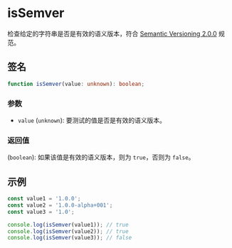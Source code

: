# isSemver

检查给定的字符串是否是有效的语义版本，符合 [Semantic Versioning 2.0.0](https://semver.org/) 规范。

## 签名

```typescript
function isSemver(value: unknown): boolean;
```

### 参数

- `value` (`unknown`): 要测试的值是否是有效的语义版本。

### 返回值

(`boolean`): 如果该值是有效的语义版本，则为 `true`，否则为 `false`。

## 示例

```typescript
const value1 = '1.0.0';
const value2 = '1.0.0-alpha+001';
const value3 = '1.0';

console.log(isSemver(value1)); // true
console.log(isSemver(value2)); // true
console.log(isSemver(value3)); // false
```
